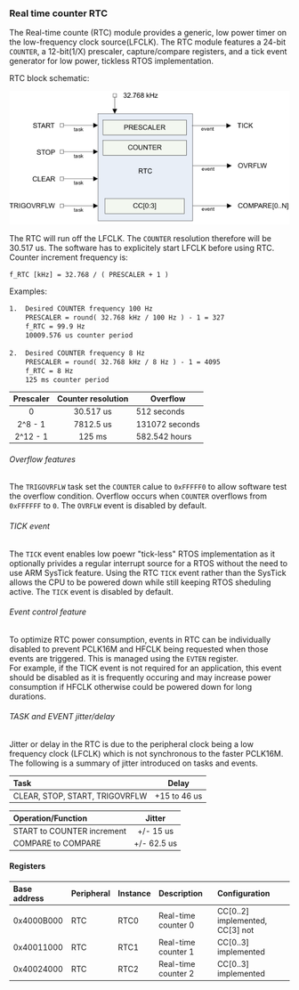 ### Real time counter RTC
The Real-time counte (RTC) module provides a generic, low power timer on the
low-frequency clock source(LFCLK). The RTC module features a 24-bit `COUNTER`,
a 12-bit(1/X) prescaler, capture/compare registers, and a tick event generator
for low power, tickless RTOS implementation.

RTC block schematic:

![RTC block schematic](images/rtc_block_schematic.png)

The RTC will run off the LFCLK. The `COUNTER` resolution therefore will be
30.517 us. The software has to explicitely start LFCLK before using RTC.
Counter increment frequency is:
```
f_RTC [kHz] = 32.768 / ( PRESCALER + 1 )
```
Examples:
```
1.  Desired COUNTER frequency 100 Hz
    PRESCALER = round( 32.768 kHz / 100 Hz ) - 1 = 327
    f_RTC = 99.9 Hz
    10009.576 us counter period

2.  Desired COUNTER frequency 8 Hz
    PRESCALER = round( 32.768 kHz / 8 Hz ) - 1 = 4095
    f_RTC = 8 Hz
    125 ms counter period
```
| Prescaler | Counter resolution| Overflow       |
|:---------:|:-----------------:| -------------- |
| 0         | 30.517 us         | 512 seconds    |
| 2^8 - 1   | 7812.5 us         | 131072 seconds |
| 2^12 - 1  | 125 ms            | 582.542 hours  |

###### Overflow features
The `TRIGOVRFLW` task set the `COUNTER` calue to `0xFFFFF0` to allow software
test the overflow condition. Overflow occurs when `COUNTER` overflows from
`0xFFFFFF` to `0`. The `OVRFLW` event is disabled by default.

###### TICK event
The `TICK` event enables low poewr "tick-less" RTOS implementation as it
optionally privides a regular interrupt source for a RTOS without the need
to use ARM SysTick feature.
Using the RTC `TICK` event rather than the SysTick allows the CPU to be powered
down while still keeping RTOS sheduling active. The `TICK` event is disabled
by default.

###### Event control feature
To optimize RTC power consumption, events in RTC can be individually disabled
to prevent PCLK16M and HFCLK being requested when those events are triggered.
This is managed using the `EVTEN` register. \
For example, if the TICK event is not required for an application, this event
should be disabled as it is frequently occuring and may increase power
consumption if HFCLK otherwise could be powered down for long durations.

###### TASK and EVENT jitter/delay
Jitter or delay in the RTC is due to the peripheral clock being a low frequency
clock (LFCLK) which is not synchronous to the faster PCLK16M. \
The following is a summary of jitter introduced on tasks and events.

| Task                           | Delay        |
|:-------------------------------|:-----------: |
| CLEAR, STOP, START, TRIGOVRFLW | +15 to 46 us |

| Operation/Function             | Jitter       |
|:-------------------------------|:-----------: |
| START to COUNTER increment     | +/- 15 us    |
| COMPARE to COMPARE             | +/- 62.5 us  |

#### Registers
| Base address | Peripheral | Instance | Description | Configuration |
|:-------------|:-----------|:---------|:------------|:--------------|
|0x4000B000|RTC|RTC0|Real-time counter 0|CC[0..2] implemented, CC[3] not|
|0x40011000|RTC|RTC1|Real-time counter 1|CC[0..3] implemented|
|0x40024000|RTC|RTC2|Real-time counter 2|CC[0..3] implemented|
